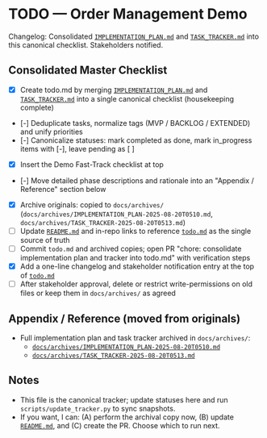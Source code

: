 # TODO — Order Management Demo

Changelog: Consolidated [`IMPLEMENTATION_PLAN.md`](IMPLEMENTATION_PLAN.md:1) and [`TASK_TRACKER.md`](TASK_TRACKER.md:1) into this canonical checklist. Stakeholders notified.

## Consolidated Master Checklist

- [x] Create todo.md by merging [`IMPLEMENTATION_PLAN.md`](IMPLEMENTATION_PLAN.md:1) and [`TASK_TRACKER.md`](TASK_TRACKER.md:1) into a single canonical checklist (housekeeping complete)
- [-] Deduplicate tasks, normalize tags (MVP / BACKLOG / EXTENDED) and unify priorities
- [-] Canonicalize statuses: mark completed as done, mark in_progress items with [-], leave pending as [ ]
- [x] Insert the Demo Fast-Track checklist at top
- [-] Move detailed phase descriptions and rationale into an "Appendix / Reference" section below
- [x] Archive originals: copied to `docs/archives/` (`docs/archives/IMPLEMENTATION_PLAN-2025-08-20T0510.md`, `docs/archives/TASK_TRACKER-2025-08-20T0513.md`)
- [ ] Update [`README.md`](README.md:1) and in-repo links to reference [`todo.md`](todo.md:1) as the single source of truth
- [ ] Commit `todo.md` and archived copies; open PR "chore: consolidate implementation plan and tracker into todo.md" with verification steps
- [x] Add a one-line changelog and stakeholder notification entry at the top of [`todo.md`](todo.md:1)
- [ ] After stakeholder approval, delete or restrict write-permissions on old files or keep them in `docs/archives/` as agreed

## Appendix / Reference (moved from originals)

- Full implementation plan and task tracker archived in `docs/archives/`:
  - [`docs/archives/IMPLEMENTATION_PLAN-2025-08-20T0510.md`](docs/archives/IMPLEMENTATION_PLAN-2025-08-20T0510.md:1)
  - [`docs/archives/TASK_TRACKER-2025-08-20T0513.md`](docs/archives/TASK_TRACKER-2025-08-20T0513.md:1)

## Notes

- This file is the canonical tracker; update statuses here and run `scripts/update_tracker.py` to sync snapshots.
- If you want, I can: (A) perform the archival copy now, (B) update [`README.md`](README.md:1), and (C) create the PR. Choose which to run next.